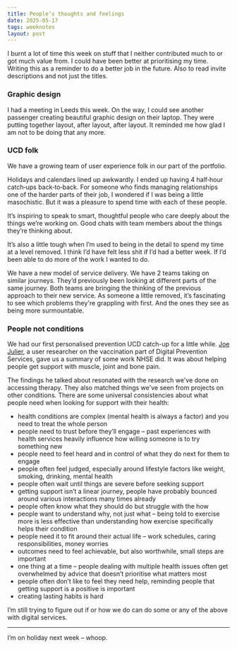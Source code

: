 ```yaml
---
title: People’s thoughts and feelings
date: 2025-05-17
tags: weeknotes
layout: post
---
```


I burnt a lot of time this week on stuff that I neither contributed much to or got much value from. I could have been better at prioritising my time. Writing this as a reminder to do a better job in the future. Also to read invite descriptions and not just the titles.

### Graphic design

I had a meeting in Leeds this week. On the way, I could see another passenger creating beautiful graphic design on their laptop. They were putting together layout, after layout, after layout. It reminded me how glad I am not to be doing that any more.

### UCD folk

We have a growing team of user experience folk in our part of the portfolio.

Holidays and calendars lined up awkwardly. I ended up having 4 half‑hour catch‑ups back‑to‑back. For someone who finds managing relationships one of the harder parts of their job, I wondered if I was being a little masochistic. But it was a pleasure to spend time with each of these people.

It’s inspiring to speak to smart, thoughtful people who care deeply about the things we’re working on. Good chats with team members about the things they’re thinking about.

It’s also a little tough when I’m used to being in the detail to spend my time at a level removed. I think I’d have felt less shit if I’d had a better week. If I’d been able to do more of the work I wanted to do.

We have a new model of service delivery. We have 2 teams taking on similar journeys. They’d previously been looking at different parts of the same journey. Both teams are bringing the thinking of the previous approach to their new service. As someone a little removed, it’s fascinating to see which problems they're grappling with first. And the ones they see as being more surmountable.

### People not conditions

We had our first personalised prevention UCD catch-up for a little while. [Joe Julier](https://www.linkedin.com/in/joe-julier-2828205a/), a user researcher on the vaccination part of Digital Prevention Services, gave us a summary of some work NHSE did. It was about helping people get support with muscle, joint and bone pain.

The findings he talked about resonated with the research we've done on accessing therapy. They also matched things we've seen from projects on other conditions. There are some universal consistencies about what people need when looking for support with their health:

- health conditions are complex (mental health is always a factor) and you need to treat the whole person
- people need to trust before they’ll engage – past experiences with health services heavily influence how willing someone is to try something new
- people need to feel heard and in control of what they do next for them to engage
- people often feel judged, especially around lifestyle factors like weight, smoking, drinking, mental health
- people often wait until things are severe before seeking support
- getting support isn’t a linear journey, people have probably bounced around various interactions many times already
- people often know what they should do but struggle with the how
- people want to understand why, not just what – being told to exercise more is less effective than understanding how exercise specifically helps their condition
- people need it to fit around their actual life – work schedules, caring responsibilities, money worries
- outcomes need to feel achievable, but also worthwhile, small steps are important
- one thing at a time – people dealing with multiple health issues often get overwhelmed by advice that doesn’t prioritise what matters most
- people often don’t like to feel they need help, reminding people that getting support is a positive is important
- creating lasting habits is hard

I’m still trying to figure out if or how we do can do some or any of the above with digital services.

---

I’m on holiday next week – whoop.
